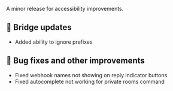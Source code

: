 A minor release for accessibility improvements.

## 🚀 Bridge updates
- Added ability to ignore prefixes

## 🔧 Bug fixes and other improvements
- Fixed webhook names not showing on reply indicator buttons
- Fixed autocomplete not working for private rooms command